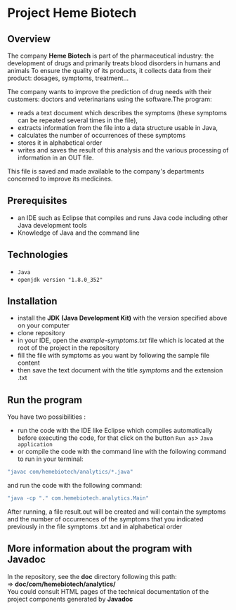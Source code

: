 # Project Heme Biotech #

## Overview ##

The company **Heme Biotech** is part of the pharmaceutical industry: the development of drugs and primarily treats blood disorders in humans and animals
To ensure the quality of its products, it collects data from their product: dosages, symptoms, treatment...

The company wants to improve the prediction of drug needs with their customers: doctors and veterinarians using the software.The program:
+ reads a text document which describes the symptoms (these symptoms can be repeated several times in the file),
+ extracts information from the file into a data structure usable in Java,
+ calculates the number of occurrences of these symptoms
+ stores it in alphabetical order 
+ writes and saves the result of this analysis and the various processing of information in an OUT file.

This file is saved and made available to the company's departments concerned to improve its medicines.

## Prerequisites ##

+ an IDE such as Eclipse that compiles and runs Java code including other Java development tools 
+ Knowledge of Java and the command line

## Technologies ##

+ `Java`
+ `openjdk version "1.8.0_352"` 

## Installation ##

+ install the **JDK (Java Development Kit)** with the version specified above on your computer
+ clone repository
+ in your IDE, open the *example-symptoms.txt* file which is located at the root of the project in the repository 
+ fill the file with symptoms as you want by following the sample file content 
+ then save the text document with the title *symptoms* and the extension .txt

## Run the program ##

You have two possibilities :
 - run the code with the IDE like Eclipse which compiles automatically before executing the code, for that click on the button `Run as`> `Java application`
 - or compile the code with the command line with the following command to run in your terminal:
 
 ```java
 "javac com/hemebiotech/analytics/*.java"
 ```
 and run the code with the following command:
 
  ```java
 "java -cp "." com.hemebiotech.analytics.Main"
 ```
 
 After running, a file result.out will be created and will contain the symptoms and the number of occurrences of the symptoms that you indicated previously in the file symptoms .txt and in alphabetical order
 
## More information about the program with Javadoc ##

In the repository, see the **doc** directory following this path:
<br>
=> **doc/com/hemebiotech/analytics/**
<br>
You could consult HTML pages of the technical documentation of the project components generated by **Javadoc**
 

